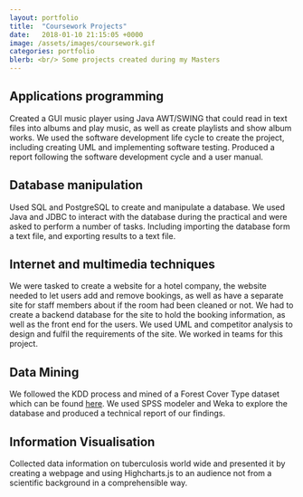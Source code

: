 ```yaml
---
layout: portfolio
title:  "Coursework Projects"
date:   2018-01-10 21:15:05 +0000
image: /assets/images/coursework.gif
categories: portfolio
blerb: <br/> Some projects created during my Masters
---
```


## Applications programming

Created a GUI music player using Java AWT/SWING that could read in text files into albums and play music, as well as create playlists and show album works. We used the software development life cycle to create the project, including creating UML and implementing software testing. Produced a report following the software development cycle and a user manual.

## Database manipulation

Used SQL and PostgreSQL to create and manipulate a database. We used Java and JDBC to interact with the database during the practical and were asked to perform a number of tasks. Including importing the database form a text file, and exporting results to a text file.

## Internet and multimedia techniques

We were tasked to create a website for a hotel company, the website needed to let users add and remove bookings, as well as have a separate site for staff members about if the room had been cleaned or not. We had to create a backend database for the site to hold the booking information, as well as the front end for the users. We used UML and competitor analysis to design and fulfil the requirements of the site. We worked in teams for this project.

## Data Mining

We followed the KDD process and mined of a Forest Cover Type dataset which can be found [here](https://www.kaggle.com/c/forest-cover-type-prediction/data). We used SPSS modeler and Weka to explore the database and produced a technical report of our findings.


## Information Visualisation

Collected data information on tuberculosis world wide and presented it by creating a webpage and using Highcharts.js to an audience not from a scientific background in a comprehensible way.
